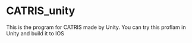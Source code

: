 # CATRIS_unity
This is the program for CATRIS made by Unity.
You can try this proflam in Unity and build it to IOS
